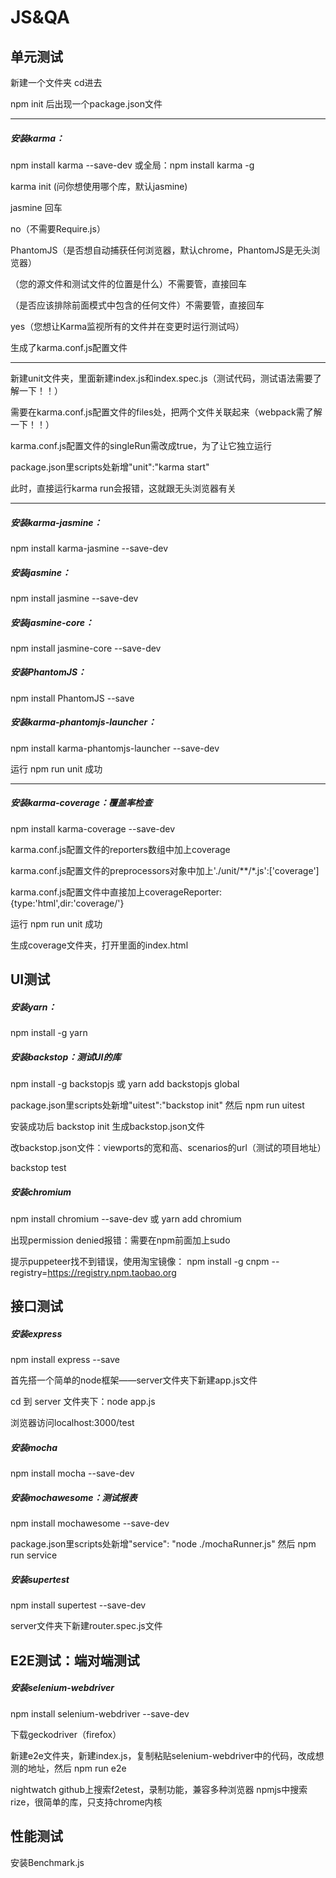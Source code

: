 # JS&QA

## 单元测试

新建一个文件夹 cd进去

npm init 后出现一个package.json文件

***

##### 安装karma：

npm install karma --save-dev 或全局：npm install karma -g

karma init (问你想使用哪个库，默认jasmine)

jasmine 回车

no（不需要Require.js）

PhantomJS（是否想自动捕获任何浏览器，默认chrome，PhantomJS是无头浏览器）

（您的源文件和测试文件的位置是什么）不需要管，直接回车

（是否应该排除前面模式中包含的任何文件）不需要管，直接回车

yes（您想让Karma监视所有的文件并在变更时运行测试吗）

生成了karma.conf.js配置文件

***

新建unit文件夹，里面新建index.js和index.spec.js（测试代码，测试语法需要了解一下！！）

需要在karma.conf.js配置文件的files处，把两个文件关联起来（webpack需了解一下！！）

karma.conf.js配置文件的singleRun需改成true，为了让它独立运行

package.json里scripts处新增"unit":"karma start"

此时，直接运行karma run会报错，这就跟无头浏览器有关

***

##### 安装karma-jasmine：
npm install karma-jasmine --save-dev

##### 安装jasmine：
npm install jasmine --save-dev

##### 安装jasmine-core：
npm install jasmine-core --save-dev

##### 安装PhantomJS：
npm install PhantomJS --save

##### 安装karma-phantomjs-launcher：
npm install karma-phantomjs-launcher --save-dev

运行 npm run unit 成功

***

##### 安装karma-coverage：覆盖率检查

npm install karma-coverage --save-dev

karma.conf.js配置文件的reporters数组中加上coverage

karma.conf.js配置文件的preprocessors对象中加上'./unit/**/*.js':['coverage']

karma.conf.js配置文件中直接加上coverageReporter:{type:'html',dir:'coverage/'}

运行 npm run unit 成功

生成coverage文件夹，打开里面的index.html


## UI测试

##### 安装yarn：

npm install -g yarn

##### 安装backstop：测试UI的库

npm install -g backstopjs 或 yarn add backstopjs global

package.json里scripts处新增"uitest":"backstop init"  然后 npm run uitest

安装成功后 backstop init 生成backstop.json文件

改backstop.json文件：viewports的宽和高、scenarios的url（测试的项目地址）

backstop test

##### 安装chromium

npm install chromium --save-dev 或 yarn add chromium

出现permission denied报错：需要在npm前面加上sudo

提示puppeteer找不到错误，使用淘宝镜像：
npm install -g cnpm --registry=https://registry.npm.taobao.org

## 接口测试

##### 安装express

npm install express --save

首先搭一个简单的node框架——server文件夹下新建app.js文件

cd 到 server 文件夹下：node app.js

浏览器访问localhost:3000/test 

##### 安装mocha

npm install mocha --save-dev

##### 安装mochawesome：测试报表

npm install mochawesome --save-dev

package.json里scripts处新增"service": "node ./mochaRunner.js"  然后 npm run service

##### 安装supertest

npm install supertest --save-dev

server文件夹下新建router.spec.js文件

## E2E测试：端对端测试

##### 安装selenium-webdriver

npm install selenium-webdriver --save-dev

下载geckodriver（firefox）

新建e2e文件夹，新建index.js，复制粘贴selenium-webdriver中的代码，改成想测的地址，然后 npm run e2e

nightwatch
github上搜索f2etest，录制功能，兼容多种浏览器
npmjs中搜索rize，很简单的库，只支持chrome内核

## 性能测试

安装Benchmark.js
